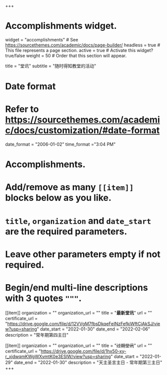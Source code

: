 +++
# Accomplishments widget.
widget = "accomplishments"  # See https://sourcethemes.com/academic/docs/page-builder/
headless = true  # This file represents a page section.
active = true  # Activate this widget? true/false
weight = 50  # Order that this section will appear.

title = "堂讯"
subtitle = "随时得知教堂的活动"

# Date format
#   Refer to https://sourcethemes.com/academic/docs/customization/#date-format
date_format = "2006-01-02"
time_format ="3:04 PM"

# Accomplishments.
#   Add/remove as many `[[item]]` blocks below as you like.
#   `title`, `organization` and `date_start` are the required parameters.
#   Leave other parameters empty if not required.
#   Begin/end multi-line descriptions with 3 quotes `"""`.

[[item]]
  organization = ""
  organization_url = ""
  title = "**最新堂讯**"
  url = ""
  certificate_url = "https://drive.google.com/file/d/12VVgM7fbsDkqeFeINzFefkiWftCiAkSJ/view?usp=sharing"
  date_start = "2022-01-30"
  date_end = "2022-02-06"
  description = "常年期第四主日"

[[item]]
  organization = ""
  organization_url = ""
  title = "~~过期堂讯~~"
  url = ""
  certificate_url = "https://drive.google.com/file/d/1hx50-xy-r_xjdwqmKWgWXvmtK0e3ESlW/view?usp=sharing"
  date_start = "2022-01-29"
  date_end = "2022-01-30"
  description = "天主圣言主日 - 常年期第三主日"
+++

